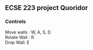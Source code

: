 ## ECSE 223 project Quoridor
### Controls

Move walls : W, A, S, D  
Rotate Wall : R  
Drop Wall: E  
